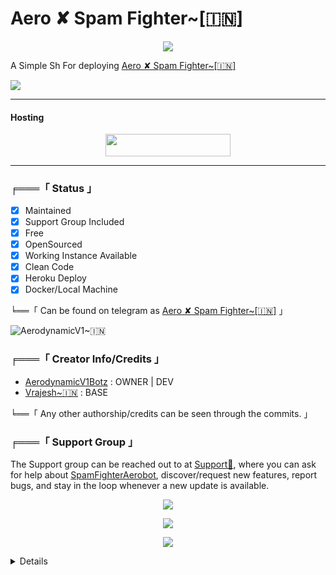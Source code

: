 # Aero ✘ Spam Fighter~[🇮🇳]
</p>
<p align="center"><a href="https://t.me/AerodynamicV1Botz"><img src="https://te.legra.ph/file/4a03839732a7888aa6a55.jpg"></a></p>

 A Simple Sh For deploying [Aero ✘ Spam Fighter~[🇮🇳]](https://t.me/SpamFighterAerobot)

  <img src="https://readme-typing-svg.herokuapp.com?color=F77247&width=420&lines=𝙰+𝚃𝚎𝚕𝚎𝚐𝚛𝚊𝚖+𝚂𝚙𝚊𝚖𝙱𝚘𝚝+𝙾𝚙𝚎𝚗+𝚂𝚘𝚞𝚛𝚌𝚎;𝚠𝚛𝚒𝚝𝚝𝚎𝚗+𝙸𝚗+Telethon%E2%9D%A4%EF%B8%8F">
</p> 

-------------------------------------------------

#### Hosting 

<p align="center"><a href="https://heroku.com/deploy?template=https://github.com/AerodynamicV1Botz/SpamFighterAerobot"> <img src="https://img.shields.io/badge/Deploy%20To%20Heroku-darkpink?style=for-the-badge&logo=heroku" width="200" height="35.45"/></a></p>

-------------------------------------------------

###  ╒═══「 Status 」

+ [x] Maintained
+ [x] Support Group Included
+ [x] Free
+ [x] OpenSourced
+ [x] Working Instance Available
+ [x] Clean Code
+ [x] Heroku Deploy
+ [x] Docker/Local Machine

╘══「 Can be found on telegram as [Aero ✘ Spam Fighter~[🇮🇳]](https://t.me/SpamFighter_Aerobot) 」


![AerodynamicV1~🇮🇳](https://telegra.ph//file/2a8e42a346478715b197f.jpg)

### ╒═══「 Creator Info/Credits 」
+  [AerodynamicV1Botz](https://GitHub.com/AerodynamicV1Botz) : OWNER | DEV
+  [Vrajesh~🇮🇳](https://github.com/Awesome_Vrajesh) : BASE 

╘══「 Any other authorship/credits can be seen through the commits. 」

### ╒═══「 Support Group 」 

The Support group can be reached out to at [Support💬](https://t.me/AerodynamicV1_Promotion), where you can ask for help about [SpamFighterAerobot](https://t.me/SpamFighter_Aerobot), discover/request new features, report bugs, and stay in the loop whenever a new update is available.

</h3>

<p align="center">
<a href="https://telegram.me/AerodynamicV1_UPDATE"><img src="https://img.shields.io/badge/-Support%20Channel-blue.svg?style=for-the-badge&logo=Telegram"></a>
</p>

<p align="center">
<a href="https://telegram.me/AerodynamicV1_Promotion"><img src="https://img.shields.io/badge/-Support%20Group-blue.svg?style=for-the-badge&logo=Telegram"></a>
</p>

<p align="center">
<a href="https://telegram.me/AerodynamicV1_OFFICIAL"><img src="https://img.shields.io/badge/%20AerodymamicV1-blue.svg?style=for-the-badge&logo=Telegram"></a>
</p> 

<details>

## What Is SpamFighterAerobot

<b>SpamFighterAerobot Is An Telethon Bassed SpamBot That Spam In Telegram Groups And personal Chats, this bot is specially used by clan users when ever fights starts between two clan or between two users</b>

## Is Safe To Deploy

<b>This SpamBot Is Fully Created On Telethon And Working With Telethon So Bot Is Fully Safe To Deploy, We Gives Deployment To Heroku And Also In Vps For Better Spam Experience</b>
